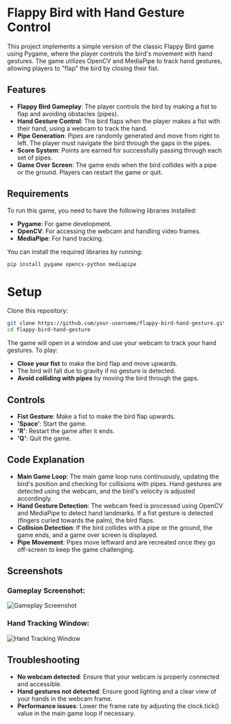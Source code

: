 # Flappy Bird with Hand Gesture Control

This project implements a simple version of the classic Flappy Bird game using Pygame, where the player controls the bird's movement with hand gestures. The game utilizes OpenCV and MediaPipe to track hand gestures, allowing players to "flap" the bird by closing their fist.

## Features

- **Flappy Bird Gameplay**: The player controls the bird by making a fist to flap and avoiding obstacles (pipes).
- **Hand Gesture Control**: The bird flaps when the player makes a fist with their hand, using a webcam to track the hand.
- **Pipe Generation**: Pipes are randomly generated and move from right to left. The player must navigate the bird through the gaps in the pipes.
- **Score System**: Points are earned for successfully passing through each set of pipes.
- **Game Over Screen**: The game ends when the bird collides with a pipe or the ground. Players can restart the game or quit.

## Requirements

To run this game, you need to have the following libraries installed:

- **Pygame**: For game development.
- **OpenCV**: For accessing the webcam and handling video frames.
- **MediaPipe**: For hand tracking.

You can install the required libraries by running:

```bash
pip install pygame opencv-python mediapipe
```
# Setup

Clone this repository:

```bash
git clone https://github.com/your-username/flappy-bird-hand-gesture.git
cd flappy-bird-hand-gesture
```

The game will open in a window and use your webcam to track your hand gestures. To play:

- **Close your fist** to make the bird flap and move upwards.
- The bird will fall due to gravity if no gesture is detected.
- **Avoid colliding with pipes** by moving the bird through the gaps.

## Controls

- **Fist Gesture**: Make a fist to make the bird flap upwards.
- **'Space'**: Start the game.
- **'R'**: Restart the game after it ends.
- **'Q'**: Quit the game.

## Code Explanation

- **Main Game Loop**: The main game loop runs continuously, updating the bird's position and checking for collisions with pipes. Hand gestures are detected using the webcam, and the bird's velocity is adjusted accordingly.
- **Hand Gesture Detection**: The webcam feed is processed using OpenCV and MediaPipe to detect hand landmarks. If a fist gesture is detected (fingers curled towards the palm), the bird flaps.
- **Collision Detection**: If the bird collides with a pipe or the ground, the game ends, and a game over screen is displayed.
- **Pipe Movement**: Pipes move leftward and are recreated once they go off-screen to keep the game challenging.

## Screenshots

### Gameplay Screenshot:
![Gameplay Screenshot](path/to/gameplay_screenshot.png)

### Hand Tracking Window:
![Hand Tracking Window](path/to/hand_tracking_window.png)

## Troubleshooting

- **No webcam detected**: Ensure that your webcam is properly connected and accessible.
- **Hand gestures not detected**: Ensure good lighting and a clear view of your hands in the webcam frame.
- **Performance issues**: Lower the frame rate by adjusting the clock.tick() value in the main game loop if necessary.
